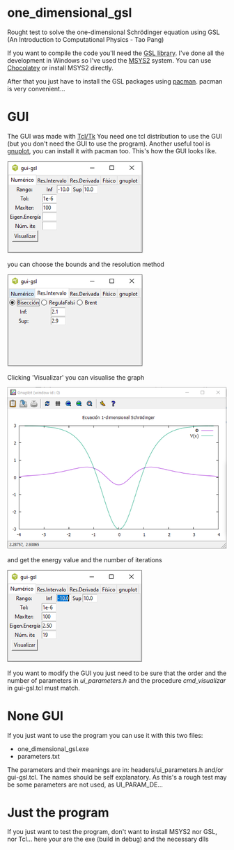 # one_dimensional_gsl
Rought test to solve the one-dimensional Schrödinger equation using GSL (An Introduction to Computational Physics - Tao Pang)

If you want to compile the code you'll need the [GSL library](https://www.gnu.org/software/gsl/). I've done all the development in Windows so I've used the [MSYS2](https://www.msys2.org/) system. You can use [Chocolatey](https://chocolatey.org/) or install MSYS2 directly.

After that you just have to install the GSL packages using [pacman](https://archlinux.org/pacman/pacman.8.html). pacman is very convenient...

# GUI
The GUI was made with [Tcl/Tk](https://www.tcl.tk/) You need one tcl distribution to use the GUI (but you don't need the GUI to use the program). Another useful tool is [gnuplot](http://www.gnuplot.info/), you can install it with pacman too.
This's how the GUI looks like.

![one dimensional Schrödinger](/img/one-dimensional-gui-1.PNG)

you can choose the bounds and the resolution method

![one dimensional Schrödinger bounds](/img/one-dimensional-gui-2.PNG)

Clicking 'Visualizar' you can visualise the graph

![one dimensional Schrödinger bounds](/img/one-dimensional-gui-4.PNG)

and get the energy value and the number of iterations

![one dimensional Schrödinger bounds](/img/one-dimensional-gui-3.PNG)

If you want to modify the GUI you just need to be sure that the order and the number of parameters in *ui_parameters.h* and the procedure *cmd_visualizar* in gui-gsl.tcl must match. 

# None GUI
If you just want to use the program you can use it with this two files:

- one_dimensional_gsl.exe
- parameters.txt

The parameters and their meanings are in: headers/ui_parameters.h and/or gui-gsl.tcl. The names should be self explanatory. As this's a rough test may be some parameters are not used, as UI_PARAM_DE...

# Just the program
If you just want to test the program, don't want to install MSYS2 nor GSL, nor Tcl... here your are the exe (build in debug) and the necessary dlls
